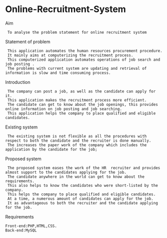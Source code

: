 # Online-Recruitment-System

 Aim
 
     To analyse the problem statement for online recruitment system 
         
 Statement of problem
 
     This application automates the human resources procurement procedure. 
     It mainly aims at computerizing the recruitment process. 
     This computerized application automates operations of job search and job posting . 
     The problems with current system are updating and retrieval of information is slow and time consuming process. 
         
 Introduction
 
     The company can post a job, as well as the candidate can apply for it. 
     This application makes the recruitment process more efficient.
     The candidate can get to know about the job openings, this provides online information on job posting and job searching. 
     This application helps the company to place qualified and eligible candidates.
      
 Existing system
 
     The existing system is not flexible as all the procedures with respect to both the candidate and the recruiter is done manually. 
     The increases the paper work of the company which includes the application by the candidate for the job; 
     
 Proposed system
 
     The proposed system eases the work of the HR  recruiter and provides almost support to the candidates applying for the job. 
     The candidate anywhere in the world can get to know about the requirements.
     This also helps to know the candidates who were short-listed by the company. 
     This helps the company to place qualified and eligible candidates. 
     At a time, a numerous amount of candidates can apply for the job.
     It as advantageous to both the recruiter and the candidate applying for the job.  
      
 Requirements
 
    Front-end:PHP,HTML,CSS.
    Back-end:MySQL
